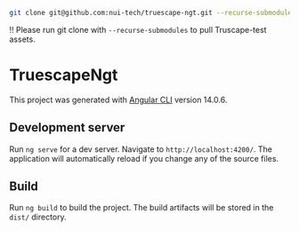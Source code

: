 
```bash
git clone git@github.com:nui-tech/truescape-ngt.git --recurse-submodules
```
‼️ Please run git clone with `--recurse-submodules` to pull Truscape-test assets.



# TruescapeNgt

This project was generated with [Angular CLI](https://github.com/angular/angular-cli) version 14.0.6.



## Development server

Run `ng serve` for a dev server. Navigate to `http://localhost:4200/`. The application will automatically reload if you change any of the source files.



## Build

Run `ng build` to build the project. The build artifacts will be stored in the `dist/` directory.

